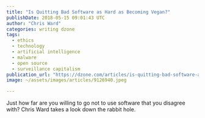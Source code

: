 ```yaml
---
title: "Is Quitting Bad Software as Hard as Becoming Vegan?"
publishDate: 2018-05-15 09:01:43 UTC
author: "Chris Ward"
categories: writing dzone
tags:
  - ethics
  - technology
  - artificial intelligence
  - malware
  - open source
  - surveillance capitalism
publication_url: "https://dzone.com/articles/is-quitting-bad-software-as-hard-as-becoming-vegan"
image: ~/assets/images/articles/9126940.jpeg

---
```

Just how far are you willing to go not to use software that you disagree with? Chris Ward takes a look down the rabbit hole.

